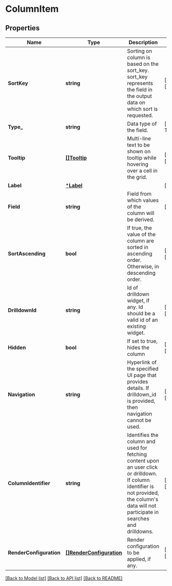 # ColumnItem

## Properties
Name | Type | Description | Notes
------------ | ------------- | ------------- | -------------
**SortKey** | **string** | Sorting on column is based on the sort_key. sort_key represents the field in the output data on which sort is requested. | [optional] [default to null]
**Type_** | **string** | Data type of the field. | [default to TYPE_.STRING_]
**Tooltip** | [**[]Tooltip**](Tooltip.md) | Multi-line text to be shown on tooltip while hovering over a cell in the grid. | [optional] [default to null]
**Label** | [***Label**](Label.md) |  | [default to null]
**Field** | **string** | Field from which values of the column will be derived. | [default to null]
**SortAscending** | **bool** | If true, the value of the column are sorted in ascending order. Otherwise, in descending order. | [optional] [default to true]
**DrilldownId** | **string** | Id of drilldown widget, if any. Id should be a valid id of an existing widget. | [optional] [default to null]
**Hidden** | **bool** | If set to true, hides the column | [optional] [default to false]
**Navigation** | **string** | Hyperlink of the specified UI page that provides details. If drilldown_id is provided, then navigation cannot be used. | [optional] [default to null]
**ColumnIdentifier** | **string** | Identifies the column and used for fetching content upon an user click or drilldown. If column identifier is not provided, the column&#x27;s data will not participate in searches and drilldowns. | [optional] [default to null]
**RenderConfiguration** | [**[]RenderConfiguration**](RenderConfiguration.md) | Render configuration to be applied, if any. | [optional] [default to null]

[[Back to Model list]](../README.md#documentation-for-models) [[Back to API list]](../README.md#documentation-for-api-endpoints) [[Back to README]](../README.md)

